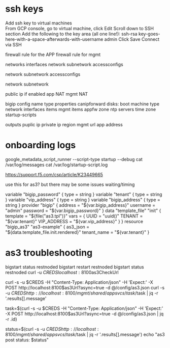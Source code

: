 # ssh keys
Add ssh key to virtual machines		
From GCP console, go to virtual machine, click Edit
		Scroll down to SSH section
		Add the following to the key area (all one line!):
ssh-rsa key-goes-here-with-a-space-afterwards-with-username admin
Click Save
Connect via SSH


firewall rule for the APP
firewall rule for mgmt

networks interfaces
 network
 subnetwork
 accessconfigs
 
 network
 subnetwork
 accessconfigs  
 
 network
 subnetwork


public ip if enabled
 app NAT
 mgmt NAT


bigip config
 name
 type
 properties
 canipforward
 disks:
   boot
 machine type
 network interfaces
   items mgmt
   items appfw
 zone
 ntp servers
 time zone
 startup-scripts
 
outputs
 puplic ip
 private ip
region
mgmt url
app address


# onboarding logs
google_metadata_script_runner --script-type startup --debug 
cat /var/log/messages
cat /var/log/startup-script.log

https://support.f5.com/csp/article/K23449665

use this for as3? but there may be some issues waiting/timing

variable "bigip_password" {
  type = string
}
variable "tenant" {
  type = string
}
variable "vip_address" {
  type = string
}
variable "bigip_address" {
  type = string
}
provider "bigip" {
    address = "${var.bigip_address}"
    username = "admin"
    password = "${var.bigip_password}"
}
data "template_file" "init" {
  template = "${file("as3.tpl")}"
  vars = {
    UUID = "uuid()"
    TENANT = "${var.tenant}"
    VIP_ADDRESS = "${var.vip_address}"
  }
}
resource "bigip_as3"  "as3-example" {
     as3_json = "${data.template_file.init.rendered}"
     tenant_name = "${var.tenant}"
}

# as3 troubleshooting
bigstart status restnoded
bigstart restart restnoded
bigstart status restnoded
curl -u $CREDS localhost:8100$as3CheckUrl

curl -s -u $CREDS -H "Content-Type: Application/json" -H 'Expect:' -X POST http://localhost:8100$as3Url?async=true -d @/config/as3.json
curl -s -u $CREDS http://localhost:8100/mgmt/shared/appsvcs/task/$task | jq -r '.results[].message'

task=$(curl -s -u $CREDS -H "Content-Type: Application/json" -H 'Expect:' -X POST http://localhost:8100$as3Url?async=true -d @/config/as3.json | jq -r .id)

status=$(curl -s -u $CREDS http://localhost:8100/mgmt/shared/appsvcs/task/$task | jq -r '.results[].message')
echo "as3 post status: $status"